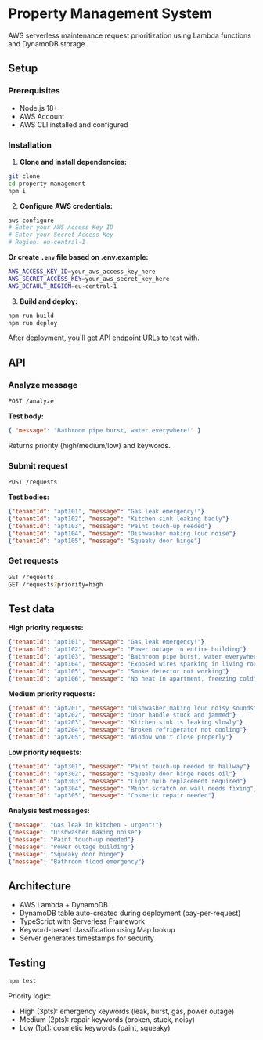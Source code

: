# Property Management System

AWS serverless maintenance request prioritization using Lambda functions and DynamoDB storage.

## Setup

### Prerequisites

- Node.js 18+
- AWS Account
- AWS CLI installed and configured

### Installation

1. **Clone and install dependencies:**

```bash
git clone
cd property-management
npm i
```

2. **Configure AWS credentials:**

```bash
aws configure
# Enter your AWS Access Key ID
# Enter your Secret Access Key
# Region: eu-central-1
```

**Or create `.env` file based on .env.example:**

```bash
AWS_ACCESS_KEY_ID=your_aws_access_key_here
AWS_SECRET_ACCESS_KEY=your_aws_secret_key_here
AWS_DEFAULT_REGION=eu-central-1

```

3. **Build and deploy:**

```bash
npm run build
npm run deploy
```

After deployment, you'll get API endpoint URLs to test with.

## API

### Analyze message

```bash
POST /analyze
```

**Test body:**

```json
{ "message": "Bathroom pipe burst, water everywhere!" }
```

Returns priority (high/medium/low) and keywords.

### Submit request

```bash
POST /requests
```

**Test bodies:**

```json
{"tenantId": "apt101", "message": "Gas leak emergency!"}
{"tenantId": "apt102", "message": "Kitchen sink leaking badly"}
{"tenantId": "apt103", "message": "Paint touch-up needed"}
{"tenantId": "apt104", "message": "Dishwasher making loud noise"}
{"tenantId": "apt105", "message": "Squeaky door hinge"}
```

### Get requests

```bash
GET /requests
GET /requests?priority=high
```

## Test data

**High priority requests:**

```json
{"tenantId": "apt101", "message": "Gas leak emergency!"}
{"tenantId": "apt102", "message": "Power outage in entire building"}
{"tenantId": "apt103", "message": "Bathroom pipe burst, water everywhere!"}
{"tenantId": "apt104", "message": "Exposed wires sparking in living room"}
{"tenantId": "apt105", "message": "Smoke detector not working"}
{"tenantId": "apt106", "message": "No heat in apartment, freezing cold"}
```

**Medium priority requests:**

```json
{"tenantId": "apt201", "message": "Dishwasher making loud noisy sounds"}
{"tenantId": "apt202", "message": "Door handle stuck and jammed"}
{"tenantId": "apt203", "message": "Kitchen sink is leaking slowly"}
{"tenantId": "apt204", "message": "Broken refrigerator not cooling"}
{"tenantId": "apt205", "message": "Window won't close properly"}
```

**Low priority requests:**

```json
{"tenantId": "apt301", "message": "Paint touch-up needed in hallway"}
{"tenantId": "apt302", "message": "Squeaky door hinge needs oil"}
{"tenantId": "apt303", "message": "Light bulb replacement required"}
{"tenantId": "apt304", "message": "Minor scratch on wall needs fixing"}
{"tenantId": "apt305", "message": "Cosmetic repair needed"}
```

**Analysis test messages:**

```json
{"message": "Gas leak in kitchen - urgent!"}
{"message": "Dishwasher making noise"}
{"message": "Paint touch-up needed"}
{"message": "Power outage building"}
{"message": "Squeaky door hinge"}
{"message": "Bathroom flood emergency"}
```

## Architecture

- AWS Lambda + DynamoDB
- DynamoDB table auto-created during deployment (pay-per-request)
- TypeScript with Serverless Framework
- Keyword-based classification using Map lookup
- Server generates timestamps for security

## Testing

```bash
npm test
```

Priority logic:

- High (3pts): emergency keywords (leak, burst, gas, power outage)
- Medium (2pts): repair keywords (broken, stuck, noisy)
- Low (1pt): cosmetic keywords (paint, squeaky)
